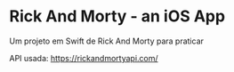 # Rick And Morty - an iOS App
Um projeto em Swift de Rick And Morty para praticar

API usada: https://rickandmortyapi.com/

